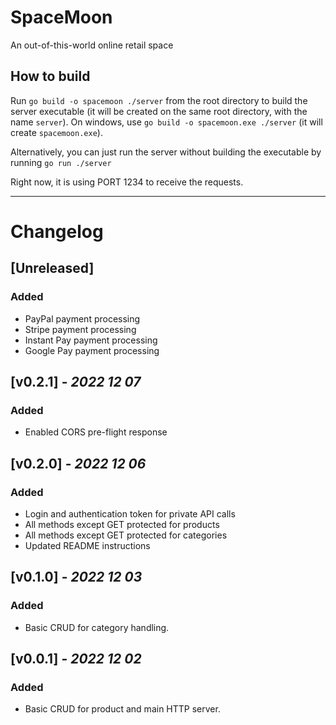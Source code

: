 # SpaceMoon 
An out-of-this-world online retail space 

## How to build
Run `go build -o spacemoon ./server` from the root directory to build the server executable (it will be created on the 
same root directory, with the name `server`). On windows, use `go build -o spacemoon.exe ./server` 
(it will create `spacemoon.exe`).

Alternatively, you can just run the server without building the executable by running `go run ./server`

Right now, it is using PORT 1234 to receive the requests.

---

# Changelog    

## [Unreleased]
### Added
* PayPal payment processing
* Stripe payment processing
* Instant Pay payment processing
* Google Pay payment processing

##  [v0.2.1] - _2022 12 07_
### Added
* Enabled CORS pre-flight response

##  [v0.2.0] - _2022 12 06_
### Added
* Login and authentication token for private API calls
* All methods except GET protected for products
* All methods except GET protected for categories
* Updated README instructions

##  [v0.1.0] - _2022 12 03_
### Added
* Basic CRUD for category handling.

##  [v0.0.1] - _2022 12 02_
### Added
* Basic CRUD for product and main HTTP server.